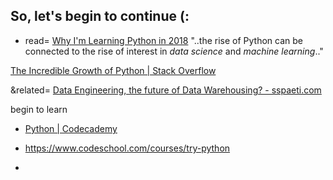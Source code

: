 ## So, let's begin to continue (:
- read= [Why I'm Learning Python in 2018](http://news.codecademy.com/why-learn-python/)
"..the rise of Python can be connected to the rise of interest in _data science_ and _machine learning_.."

[The Incredible Growth of Python | Stack Overflow](https://stackoverflow.blog/2017/09/06/incredible-growth-python/)

&related= [Data Engineering, the future of Data Warehousing? - sspaeti.com](https://www.sspaeti.com/blog/data-engineering-the-future-of-data-warehousing/)

begin to learn 
- [Python | Codecademy](https://www.codecademy.com/en/tracks/python)

- https://www.codeschool.com/courses/try-python 

- 
